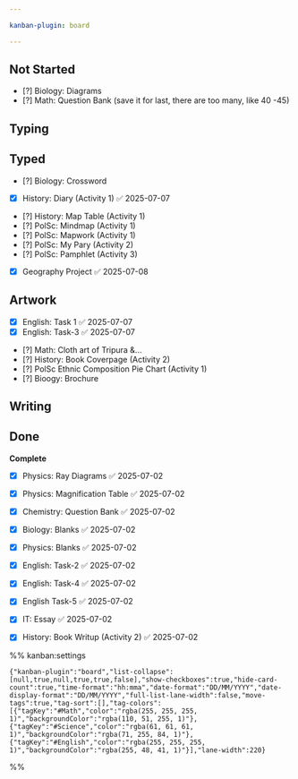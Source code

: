 ```yaml
---

kanban-plugin: board

---
```


## Not Started

- [?] Biology: Diagrams
- [?] Math: Question Bank (save it for last, there are too many, like 40 -45)


## Typing



## Typed

- [?] Biology: Crossword
- [x] History: Diary (Activity 1) ✅ 2025-07-07
- [?] History: Map Table (Activity 1)
- [?] PolSc: Mindmap (Activity 1)
- [?] PolSc: Mapwork (Activity 1)
- [?] PolSc: My Pary (Activity 2)
- [?] PolSc: Pamphlet (Activity 3)
- [x] Geography Project ✅ 2025-07-08


## Artwork

- [x] English: Task 1 ✅ 2025-07-07
- [x] English: Task-3 ✅ 2025-07-07
- [?] Math: Cloth art of Tripura &...
- [?] History: Book Coverpage (Activity 2)
- [?] PolSc Ethnic Composition Pie Chart (Activity 1)
- [?] Bioogy: Brochure


## Writing



## Done

**Complete**
- [x] Physics: Ray Diagrams ✅ 2025-07-02
- [x] Physics: Magnification Table ✅ 2025-07-02
- [x] Chemistry: Question Bank ✅ 2025-07-02
- [x] Biology: Blanks ✅ 2025-07-02
- [x] Physics: Blanks ✅ 2025-07-02
- [x] English: Task-2 ✅ 2025-07-02
- [x] English: Task-4 ✅ 2025-07-02
- [x] English Task-5 ✅ 2025-07-02
- [x] IT: Essay ✅ 2025-07-02
- [x] History: Book Writup (Activity 2) ✅ 2025-07-02




%% kanban:settings
```
{"kanban-plugin":"board","list-collapse":[null,true,null,true,true,false],"show-checkboxes":true,"hide-card-count":true,"time-format":"hh:mma","date-format":"DD/MM/YYYY","date-display-format":"DD/MM/YYYY","full-list-lane-width":false,"move-tags":true,"tag-sort":[],"tag-colors":[{"tagKey":"#Math","color":"rgba(255, 255, 255, 1)","backgroundColor":"rgba(110, 51, 255, 1)"},{"tagKey":"#Science","color":"rgba(61, 61, 61, 1)","backgroundColor":"rgba(71, 255, 84, 1)"},{"tagKey":"#English","color":"rgba(255, 255, 255, 1)","backgroundColor":"rgba(255, 48, 41, 1)"}],"lane-width":220}
```
%%